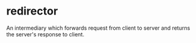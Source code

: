 # redirector
An intermediary which forwards request from client to server and returns the server's response to client. 
